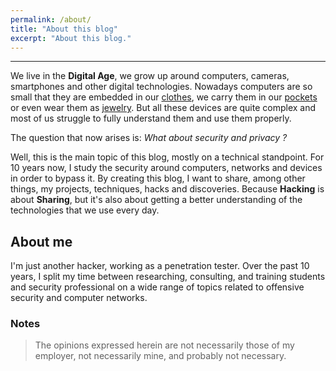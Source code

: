 ```yaml
---
permalink: /about/
title: "About this blog"
excerpt: "About this blog."
---
```


---
We live in the **Digital Age**, we grow up around computers, cameras, smartphones and other digital technologies. Nowadays computers are so small that they are embedded in our [clothes](http://www.omsignal.com), we carry them in our [pockets](https://www.google.com/nexus/) or even wear them as [jewelry](https://www.apple.com/watch/). But all these devices are quite complex and most of us struggle to fully understand them and use them properly.

The question that now arises is: *What about security and privacy ?*

Well, this is the main topic of this blog, mostly on a technical standpoint. For 10 years now, I study the security around computers, networks and devices in order to bypass it. By creating this blog, I want to share, among other things, my projects, techniques, hacks and discoveries. Because **Hacking** is about **Sharing**, but it's also about getting a better understanding of the technologies that we use every day.


## About me

I'm just another hacker, working as a penetration tester. Over the past 10 years, I split my time between researching, consulting, and training students and security professional on a wide range of topics related to offensive security and computer networks.


### Notes

> The opinions expressed herein are not necessarily those of my employer, not necessarily mine, and probably not necessary.
